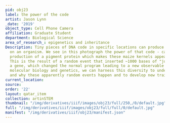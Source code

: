 ```yaml
---
pid: obj23
label: the power of the code
artist: Jason Lynn
_date: '2019'
object_type: Cell Phone Camera
affiliation: Graduate Student
department: Biological Science
area_of_research_: epigenetics and inheritance
Description: Tiny pieces of DNA code in specific locations can produce massive effects
  on an organism. We see in this photograph the power of that code - causing the intense
  production of a pigment protein which makes these maize kernels appear dark purple.
  This is the result of a random event that inserted ~1000 bases of "junk DNA" nearby
  a gene, which changed the normal program leading to a new observable trait. Using
  molecular biology and genetics, we can harness this diversity to understand how
  and why these apparently random events happen and to develop new traits in agriculture.
current_location: 
source: 
order: '22'
layout: qatar_item
collection: artinSTEM
thumbnail: "/img/derivatives/iiif/images/obj23/full/250,/0/default.jpg"
full: "/img/derivatives/iiif/images/obj23/full/full/0/default.jpg"
manifest: "/img/derivatives/iiif/obj23/manifest.json"
---
```

